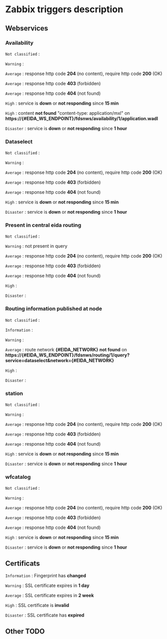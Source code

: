 #  Zabbix triggers description
## Webservices
### Availability

`Not classified` :

`Warning` : 

`Average` : response http code **204** (no content), require http code **200** (OK)

`Average` : response http code **403** (forbidden)

`Average` : response http code **404** (not found)

`High` : service is **down** or **not responding** since **15 min**

`High` : content **not found** "content-type: application/mxl" on **https://{#EIDA_WS_ENDPOINT}/fdsnws/availability/1/application.wadl**

`Disaster` : service is **down** or **not responding** since **1 hour**

### Dataselect

`Not classified` :

`Warning` : 

`Average` : response http code **204** (no content), require http code **200** (OK)

`Average` : response http code **403** (forbidden)

`Average` : response http code **404** (not found)

`High` : service is **down** or **not responding** since **15 min**

`Disaster` : service is **down** or **not responding** since **1 hour**

### Present in central eida routing

`Not classified` :

`Warning` : not present in query

`Average` : response http code **204** (no content), require http code **200** (OK)

`Average` : response http code **403** (forbidden)

`Average` : response http code **404** (not found)

`High` : 

`Disaster` : 

### Routing information published at node

`Not classified` :

`Information` :

`Warning` :

`Average` : route network **{#EIDA_NETWORK}** **not found** on **https://{#EIDA_WS_ENDPOINT}/fdsnws/routing/1/query?service=dataselect&network={#EIDA_NETWORK}**

`High` :

`Disaster` :

### station

`Not classified` :

`Warning` : 

`Average` : response http code **204** (no content), require http code **200** (OK)

`Average` : response http code **403** (forbidden)

`Average` : response http code **404** (not found)

`High` : service is **down** or **not responding** since **15 min**

`Disaster` : service is **down** or **not responding** since **1 hour**

### wfcatalog

`Not classified` :

`Warning` : 

`Average` : response http code **204** (no content), require http code **200** (OK)

`Average` : response http code **403** (forbidden)

`Average` : response http code **404** (not found)

`High` : service is **down** or **not responding** since **15 min**

`Disaster` : service is **down** or **not responding** since **1 hour**

## Certificats

`Information` : Fingerprint has **changed**

`Warning` : SSL certificate expires in **1 day**

`Average` : SSL certificate expires in **2 week**

`High` : SSL certificate is **invalid**

`Disaster` : SSL certificate has **expired**


## Other TODO
